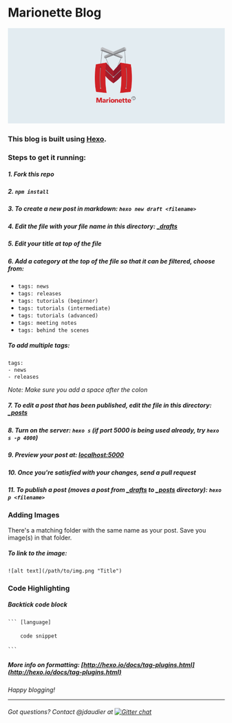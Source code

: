 # Marionette Blog
![screenshot](logo.png)

### This blog is built using [Hexo](http://hexo.io).

### Steps to get it running:

##### 1. Fork this repo
##### 2. `npm install`
##### 3. To create a new post in markdown: `hexo new draft <filename>`
##### 4. Edit the file with your file name in this directory: [\_drafts](https://github.com/marionettejs/blog/tree/master/source/_drafts)
##### 5. Edit your title at top of the file
##### 6. Add a category at the top of the file so that it can be filtered, choose from:
* `tags: news`
* `tags: releases`
* `tags: tutorials (beginner)`
* `tags: tutorials (intermediate)`
* `tags: tutorials (advanced)`
* `tags: meeting notes`
* `tags: behind the scenes`

##### To add multiple tags:
    
    tags:
    - news
    - releases


*Note: Make sure you add a space after the colon*

##### 7. To edit a post that has been **published**, edit the file in this directory: [\_posts](https://github.com/marionettejs/blog/tree/master/source/_posts)
##### 8. Turn on the server: `hexo s` (if port 5000 is being used already, try `hexo s -p 4000`)
##### 9. Preview your post at: [localhost:5000](http://localhost:5000)
##### 10. Once you're satisfied with your changes, send a pull request
##### 11. To publish a post (moves a post from [\_drafts](https://github.com/marionettejs/blog/tree/master/source/_drafts) to [\_posts](https://github.com/marionettejs/blog/tree/master/source/_posts) directory): `hexo p <filename>`


### Adding Images
There's a matching folder with the same name as your post. Save you image(s) in that folder.

##### To link to the image:

    ![alt text](/path/to/img.png "Title")

### Code Highlighting


##### Backtick code block

    ``` [language]

        code snippet

    ```

##### More info on formatting: [http://hexo.io/docs/tag-plugins.html](http://hexo.io/docs/tag-plugins.html)

*Happy blogging!*


***************************
###### Got questions? Contact @jdaudier at [![Gitter chat](https://badges.gitter.im/marionettejs/backbone.marionette.png)](https://gitter.im/marionettejs/backbone.marionette)

